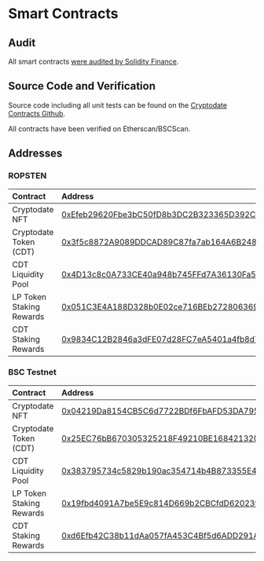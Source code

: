 # Smart Contracts

## Audit
All smart contracts [were audited by Solidity Finance](https://solidity.finance/audits/CryptoDate/). 

## Source Code and Verification
Source code including all unit tests can be found on the [Cryptodate Contracts Github](http://github.com/crypto-date/contracts).

All contracts have been verified on Etherscan/BSCScan.

## Addresses

### ROPSTEN
| Contract | Address | 
| :--- | :--- |  
| Cryptodate NFT  | [0xEfeb29620Fbe3bC50fD8b3DC2B323365D392CCDe](https://ropsten.etherscan.io/address/0xEfeb29620Fbe3bC50fD8b3DC2B323365D392CCDe) | 
| Cryptodate Token (CDT)  | [0x3f5c8872A9089DDCAD89C87fa7ab164A6B24865C](https://ropsten.etherscan.io/address/0x3f5c8872A9089DDCAD89C87fa7ab164A6B24865C) | 
| CDT Liquidity Pool  | [0x4D13c8c0A733CE40a948b745FFd7A36130Fa55CA](https://ropsten.etherscan.io/address/0x4D13c8c0A733CE40a948b745FFd7A36130Fa55CA) | 
| LP Token Staking Rewards  | [0x051C3E4A188D328b0E02ce716BEb272806369a22](https://ropsten.etherscan.io/address/0x051C3E4A188D328b0E02ce716BEb272806369a22) | 
| CDT Staking Rewards  | [0x9834C12B2846a3dFE07d28FC7eA5401a4fb8d70D](https://ropsten.etherscan.io/address/0x9834C12B2846a3dFE07d28FC7eA5401a4fb8d70D) | 

### BSC Testnet
| Contract | Address | 
| :--- | :--- |  
| Cryptodate NFT  | [0x04219Da8154CB5C6d7722BDf6FbAFD53DA795B57](https://testnet.bscscan.com/address/0x04219Da8154CB5C6d7722BDf6FbAFD53DA795B57) | 
| Cryptodate Token (CDT)  | [0x25EC76bB670305325218F49210BE16842132020D](https://testnet.bscscan.com/address/0x25EC76bB670305325218F49210BE16842132020D) | 
| CDT Liquidity Pool  | [0x383795734c5829b190ac354714b4B873355E498b](https://testnet.bscscan.com/address/0x383795734c5829b190ac354714b4B873355E498b) | 
| LP Token Staking Rewards  | [0x19fbd4091A7be5E9c814D669b2CBCfdD62023940](https://testnet.bscscan.com/address/0x19fbd4091A7be5E9c814D669b2CBCfdD62023940) | 
| CDT Staking Rewards  | [0xd6Efb42C38b11dAa057fA453C4Bf5d6ADD291A6a](https://testnet.bscscan.com/address/0xd6Efb42C38b11dAa057fA453C4Bf5d6ADD291A6a) | 





